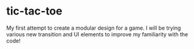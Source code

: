 # tic-tac-toe
My first attempt to create a modular design for a game. I will be trying various new transition and UI elements to improve my familiarity with the code!
